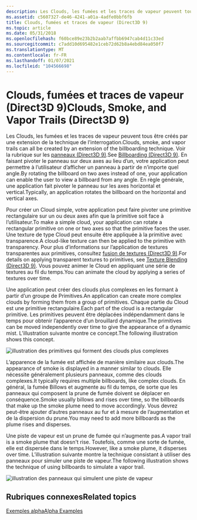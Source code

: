 ```yaml
---
description: Les Clouds, les fumées et les traces de vapeur peuvent tous être créés par une extension de la technique de l’interrogation.
ms.assetid: c5607327-de46-4241-a01a-4adfe0bbf6fb
title: Clouds, fumées et traces de vapeur (Direct3D 9)
ms.topic: article
ms.date: 05/31/2018
ms.openlocfilehash: f60bce89e23b2b2aab7affbb6947cab4d11c33ed
ms.sourcegitcommit: c7add10d695482e1ceb72d62b8a4ebd84ea050f7
ms.translationtype: MT
ms.contentlocale: fr-FR
ms.lasthandoff: 01/07/2021
ms.locfileid: "104566698"
---
```

# <a name="clouds-smoke-and-vapor-trails-direct3d-9"></a><span data-ttu-id="f2648-103">Clouds, fumées et traces de vapeur (Direct3D 9)</span><span class="sxs-lookup"><span data-stu-id="f2648-103">Clouds, Smoke, and Vapor Trails (Direct3D 9)</span></span>

<span data-ttu-id="f2648-104">Les Clouds, les fumées et les traces de vapeur peuvent tous être créés par une extension de la technique de l’interrogation.</span><span class="sxs-lookup"><span data-stu-id="f2648-104">Clouds, smoke, and vapor trails can all be created by an extension of the billboarding technique.</span></span> <span data-ttu-id="f2648-105">Voir la rubrique sur les [panneaux (Direct3D 9)](billboarding.md).</span><span class="sxs-lookup"><span data-stu-id="f2648-105">See [Billboarding (Direct3D 9)](billboarding.md).</span></span> <span data-ttu-id="f2648-106">En faisant pivoter le panneau sur deux axes au lieu d’un, votre application peut permettre à l’utilisateur d’afficher un panneau à partir de n’importe quel angle.</span><span class="sxs-lookup"><span data-stu-id="f2648-106">By rotating the billboard on two axes instead of one, your application can enable the user to view a billboard from any angle.</span></span> <span data-ttu-id="f2648-107">En règle générale, une application fait pivoter le panneau sur les axes horizontal et vertical.</span><span class="sxs-lookup"><span data-stu-id="f2648-107">Typically, an application rotates the billboard on the horizontal and vertical axes.</span></span>

<span data-ttu-id="f2648-108">Pour créer un Cloud simple, votre application peut faire pivoter une primitive rectangulaire sur un ou deux axes afin que la primitive soit face à l’utilisateur.</span><span class="sxs-lookup"><span data-stu-id="f2648-108">To make a simple cloud, your application can rotate a rectangular primitive on one or two axes so that the primitive faces the user.</span></span> <span data-ttu-id="f2648-109">Une texture de type Cloud peut ensuite être appliquée à la primitive avec transparence.</span><span class="sxs-lookup"><span data-stu-id="f2648-109">A cloud-like texture can then be applied to the primitive with transparency.</span></span> <span data-ttu-id="f2648-110">Pour plus d’informations sur l’application de textures transparentes aux primitives, consultez [fusion de textures (Direct3D 9)](texture-blending.md).</span><span class="sxs-lookup"><span data-stu-id="f2648-110">For details on applying transparent textures to primitives, see [Texture Blending (Direct3D 9)](texture-blending.md).</span></span> <span data-ttu-id="f2648-111">Vous pouvez animer le Cloud en appliquant une série de textures au fil du temps.</span><span class="sxs-lookup"><span data-stu-id="f2648-111">You can animate the cloud by applying a series of textures over time.</span></span>

<span data-ttu-id="f2648-112">Une application peut créer des clouds plus complexes en les formant à partir d’un groupe de Primitives.</span><span class="sxs-lookup"><span data-stu-id="f2648-112">An application can create more complex clouds by forming them from a group of primitives.</span></span> <span data-ttu-id="f2648-113">Chaque partie du Cloud est une primitive rectangulaire.</span><span class="sxs-lookup"><span data-stu-id="f2648-113">Each part of the cloud is a rectangular primitive.</span></span> <span data-ttu-id="f2648-114">Les primitives peuvent être déplacées indépendamment dans le temps pour obtenir l’apparence d’un brouillard dynamique.</span><span class="sxs-lookup"><span data-stu-id="f2648-114">The primitives can be moved independently over time to give the appearance of a dynamic mist.</span></span> <span data-ttu-id="f2648-115">L’illustration suivante montre ce concept.</span><span class="sxs-lookup"><span data-stu-id="f2648-115">The following illustration shows this concept.</span></span>

![illustration des primitives qui forment des clouds plus complexes](images/cloud.png)

<span data-ttu-id="f2648-117">L’apparence de la fumée est affichée de manière similaire aux clouds.</span><span class="sxs-lookup"><span data-stu-id="f2648-117">The appearance of smoke is displayed in a manner similar to clouds.</span></span> <span data-ttu-id="f2648-118">Elle nécessite généralement plusieurs panneaux, comme des clouds complexes.</span><span class="sxs-lookup"><span data-stu-id="f2648-118">It typically requires multiple billboards, like complex clouds.</span></span> <span data-ttu-id="f2648-119">En général, la fumée Billows et augmente au fil du temps, de sorte que les panneaux qui composent la prune de fumée doivent se déplacer en conséquence.</span><span class="sxs-lookup"><span data-stu-id="f2648-119">Smoke usually billows and rises over time, so the billboards that make up the smoke plume need to move accordingly.</span></span> <span data-ttu-id="f2648-120">Vous devrez peut-être ajouter d’autres panneaux au fur et à mesure de l’augmentation et de la dispersion du prune.</span><span class="sxs-lookup"><span data-stu-id="f2648-120">You may need to add more billboards as the plume rises and disperses.</span></span>

<span data-ttu-id="f2648-121">Une piste de vapeur est un prune de fumée qui n’augmente pas.</span><span class="sxs-lookup"><span data-stu-id="f2648-121">A vapor trail is a smoke plume that doesn't rise.</span></span> <span data-ttu-id="f2648-122">Toutefois, comme une sorte de fumée, elle est dispersée dans le temps.</span><span class="sxs-lookup"><span data-stu-id="f2648-122">However, like a smoke plume, it disperses over time.</span></span> <span data-ttu-id="f2648-123">L’illustration suivante montre la technique consistant à utiliser des panneaux pour simuler une piste de vapeur.</span><span class="sxs-lookup"><span data-stu-id="f2648-123">The following illustration shows the technique of using billboards to simulate a vapor trail.</span></span>

![illustration des panneaux qui simulent une piste de vapeur](images/vapor.png)

## <a name="related-topics"></a><span data-ttu-id="f2648-125">Rubriques connexes</span><span class="sxs-lookup"><span data-stu-id="f2648-125">Related topics</span></span>

<dl> <dt>

[<span data-ttu-id="f2648-126">Exemples alpha</span><span class="sxs-lookup"><span data-stu-id="f2648-126">Alpha Examples</span></span>](alpha-examples.md)
</dt> </dl>

 

 



